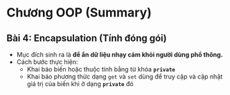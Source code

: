 # **Chương OOP (Summary)**
## **Bài 4: Encapsulation (Tính đóng gói)**
- Mục đích sinh ra là **để ẩn dữ liệu nhạy cảm khỏi người dùng phổ thông.**
- Cách bước thực hiện:
    + Khai báo biến hoặc thuộc tính bằng từ khóa **`private`**
    + Khai báo phương thức dạng `get` và `set` dùng để truy cập và cập nhật giá trị của biến khi ở dạng **`private`** đó
